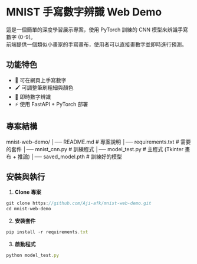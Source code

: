 # MNIST 手寫數字辨識 Web Demo

這是一個簡單的深度學習展示專案，使用 PyTorch 訓練的 CNN 模型來辨識手寫數字 (0-9)。  
前端提供一個類似小畫家的手寫畫布，使用者可以直接畫數字並即時進行預測。  

## 功能特色
- 🎨 可在網頁上手寫數字
- 🖌️ 可調整筆刷粗細與顏色
- 🤖 即時數字辨識
- ⚡ 使用 FastAPI + PyTorch 部署

## 專案結構
mnist-web-demo/
│── README.md            # 專案說明
│── requirements.txt     # 需要的套件
│── mnist_cnn.py         # 訓練程式
│── model_test.py        # 主程式 (Tkinter 畫布 + 推論)
│── saved_model.pth      # 訓練好的模型

## 安裝與執行
1. **Clone 專案**
```js
git clone https://github.com/Aji-afk/mnist-web-demo.git
cd mnist-web-demo
```
2. **安裝套件**
```js
pip install -r requirements.txt
```
3. **啟動程式**
```js
python model_test.py
```